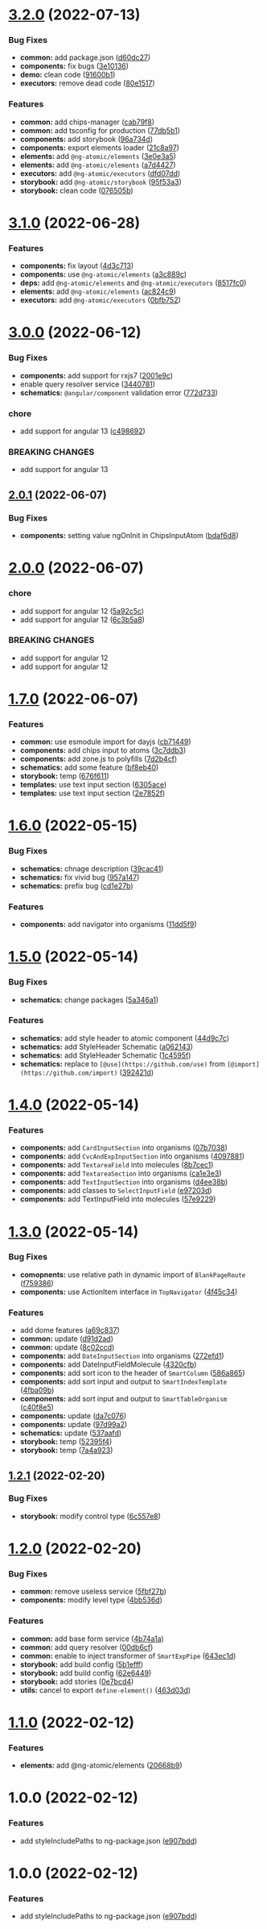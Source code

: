 # [3.2.0](https://github.com/nontangent/ng-atomic/compare/v3.1.0...v3.2.0) (2022-07-13)


### Bug Fixes

* **common:** add package.json ([d60dc27](https://github.com/nontangent/ng-atomic/commit/d60dc27b3ceb84a731e81a78e7ecc02c01959ab8))
* **components:** fix bugs ([3e10136](https://github.com/nontangent/ng-atomic/commit/3e101369bea607d9e2650e4a8b0d0c778a334467))
* **demo:** clean code ([91600b1](https://github.com/nontangent/ng-atomic/commit/91600b10d7ad665a8dcd892f86bbcd70f529a129))
* **executors:** remove dead code ([80e1517](https://github.com/nontangent/ng-atomic/commit/80e15172e65ec65a9f333d8141006d421d42e32b))


### Features

* **common:** add chips-manager ([cab79f8](https://github.com/nontangent/ng-atomic/commit/cab79f81d4a842e9dd2ff5612da73c7f0e8bec8a))
* **common:** add tsconfig for production ([77db5b1](https://github.com/nontangent/ng-atomic/commit/77db5b1281518e960697c1826399a6b90ab038f6))
* **components:** add storybook ([96a734d](https://github.com/nontangent/ng-atomic/commit/96a734db799ba35c8787519dbfc4bde9e8248a87))
* **components:** export elements loader ([21c8a97](https://github.com/nontangent/ng-atomic/commit/21c8a97aaf252a57f9975d7e9a86a952357d8058))
* **elements:** add `@ng-atomic/elements` ([3e0e3a5](https://github.com/nontangent/ng-atomic/commit/3e0e3a5c2d27d78b4ae5b0d276e8a6eb81a0171f))
* **elements:** add `@ng-atomic/elements` ([a7d4427](https://github.com/nontangent/ng-atomic/commit/a7d442757b5efde4deb8477bf4d150ab6be58aff))
* **executors:** add `@ng-atomic/executors` ([dfd07dd](https://github.com/nontangent/ng-atomic/commit/dfd07dd21f2a825435325b1a840bb5a5de182989))
* **storybook:** add `@ng-atomic/storybook` ([95f53a3](https://github.com/nontangent/ng-atomic/commit/95f53a3ba2869846851fbefe9b8799afaeb1704f))
* **storybook:** clean code ([076505b](https://github.com/nontangent/ng-atomic/commit/076505b0bc81a29c77f9791ad89961715119aa9c))

# [3.1.0](https://github.com/nontangent/ng-atomic/compare/v3.0.0...v3.1.0) (2022-06-28)


### Features

* **components:** fix layout ([4d3c713](https://github.com/nontangent/ng-atomic/commit/4d3c7138a6f93f29fc6e6f59d6525a66f265ae93))
* **components:** use `@ng-atomic/elements` ([a3c889c](https://github.com/nontangent/ng-atomic/commit/a3c889c686ea588682bd8ff81ee9d39123b05f5b))
* **deps:** add `@ng-atomic/elements` and `@ng-atomic/executors` ([8517fc0](https://github.com/nontangent/ng-atomic/commit/8517fc073b46792222d69e28b9e4a8373df9d18e))
* **elements:** add `@ng-atomic/elements` ([ac824c9](https://github.com/nontangent/ng-atomic/commit/ac824c9ef9ba75a389c89b8942d47c45ae7c403b))
* **executors:** add `@ng-atomic/executors` ([0bfb752](https://github.com/nontangent/ng-atomic/commit/0bfb75212dc3bb2d68e6b22b23a7caa0101a7211))

# [3.0.0](https://github.com/nontangent/ng-atomic/compare/v2.0.1...v3.0.0) (2022-06-12)


### Bug Fixes

* **components:** add support for rxjs7 ([2001e9c](https://github.com/nontangent/ng-atomic/commit/2001e9c6521585c8094182c8e7c87788b4bda2ff))
* enable query resolver service ([3440781](https://github.com/nontangent/ng-atomic/commit/3440781827e7ebc1877fd0e12915107161e6746f))
* **schematics:** `@angular/component` validation error ([772d733](https://github.com/nontangent/ng-atomic/commit/772d733ad794add3416bb7ca34a7fb2ee6d850c7))


### chore

* add support for angular 13 ([c498692](https://github.com/nontangent/ng-atomic/commit/c4986925887c3ad1a1bbdca42d6de19ec005b660))


### BREAKING CHANGES

* add support for angular 13

## [2.0.1](https://github.com/nontangent/ng-atomic/compare/v2.0.0...v2.0.1) (2022-06-07)


### Bug Fixes

* **components:** setting value ngOnInit in ChipsInputAtom ([bdaf6d8](https://github.com/nontangent/ng-atomic/commit/bdaf6d81eb2b1bee24801b4ac308dfaa2f71f17e))

# [2.0.0](https://github.com/nontangent/ng-atomic/compare/v1.7.0...v2.0.0) (2022-06-07)


### chore

* add support for angular 12 ([5a92c5c](https://github.com/nontangent/ng-atomic/commit/5a92c5cb94d6df0b05a347506e8c55f8f259ea41))
* add support for angular 12 ([6c3b5a8](https://github.com/nontangent/ng-atomic/commit/6c3b5a87d56e934d32f6baf990dafc3c90ecfa17))


### BREAKING CHANGES

* add support for angular 12
* add support for angular 12

# [1.7.0](https://github.com/nontangent/ng-atomic/compare/v1.6.0...v1.7.0) (2022-06-07)


### Features

* **common:** use esmodule import for dayjs ([cb71449](https://github.com/nontangent/ng-atomic/commit/cb7144932174ad6b36d84747c3d1f2fcfbc03e68))
* **components:** add chips input to atoms ([3c7ddb3](https://github.com/nontangent/ng-atomic/commit/3c7ddb33e65f82d638b1a0ec161061726e0c2d9d))
* **components:** add zone.js to polyfills ([7d2b4cf](https://github.com/nontangent/ng-atomic/commit/7d2b4cf1b27b98cd95a8082e2a25d68173374f8a))
* **schematics:** add some feature ([bf8eb40](https://github.com/nontangent/ng-atomic/commit/bf8eb402a549a639378b4faec8231d4173265514))
* **storybook:** temp ([676f611](https://github.com/nontangent/ng-atomic/commit/676f6113868bdc2acfb88972cf39a4eec0fd0ac4))
* **templates:** use text input section ([6305ace](https://github.com/nontangent/ng-atomic/commit/6305ace3f6f01ddafe6f4c1a7be9db77b57ad8ef))
* **templates:** use text input section ([2e7852f](https://github.com/nontangent/ng-atomic/commit/2e7852f5f3f5bbd723d13dce209b635e2188e1f4))

# [1.6.0](https://github.com/nontangent/ng-atomic/compare/v1.5.0...v1.6.0) (2022-05-15)


### Bug Fixes

* **schematics:** chnage description ([39cac41](https://github.com/nontangent/ng-atomic/commit/39cac419ec0f33b1173f42d2a62f3aaa5fe13612))
* **schematics:** fix vivid bug ([957a147](https://github.com/nontangent/ng-atomic/commit/957a147702570b5e35e36bb211de1d31132f6e0f))
* **schematics:** prefix bug ([cd1e27b](https://github.com/nontangent/ng-atomic/commit/cd1e27bc2677bc6a9971581fe583906b56dc226f))


### Features

* **components:** add navigator into organisms ([11dd5f9](https://github.com/nontangent/ng-atomic/commit/11dd5f9f9fc0f11cf7bc8ce0d33d6535e041b977))

# [1.5.0](https://github.com/nontangent/ng-atomic/compare/v1.4.0...v1.5.0) (2022-05-14)


### Bug Fixes

* **schematics:** change packages ([5a346a1](https://github.com/nontangent/ng-atomic/commit/5a346a1192715342efc77d452703ca342657703e))


### Features

* **schematics:** add style header to atomic component ([44d9c7c](https://github.com/nontangent/ng-atomic/commit/44d9c7c532de42a100908df300ba02c5ca42a986))
* **schematics:** add StyleHeader Schematic ([a062143](https://github.com/nontangent/ng-atomic/commit/a0621431f1a9fc07e2df0a6be0ec07e944760003))
* **schematics:** add StyleHeader Schematic ([1c4595f](https://github.com/nontangent/ng-atomic/commit/1c4595f3cd3574d9a60aefa36dc84982f1b764e7))
* **schematics:** replace to `[@use](https://github.com/use)` from `[@import](https://github.com/import)` ([392421d](https://github.com/nontangent/ng-atomic/commit/392421db98984fde10d155a4ffc3b5d66736ea8a))

# [1.4.0](https://github.com/nontangent/ng-atomic/compare/v1.3.0...v1.4.0) (2022-05-14)


### Features

* **components:** add `CardInputSection` into organisms ([07b7038](https://github.com/nontangent/ng-atomic/commit/07b7038971697bce3842c1dc947cec022dc136cd))
* **components:** add `CvcAndExpInputSection` into organisms ([4097881](https://github.com/nontangent/ng-atomic/commit/4097881bcf663993c26ab5ec15a357abf1904813))
* **components:** add `TextareaField` into molecules ([8b7cec1](https://github.com/nontangent/ng-atomic/commit/8b7cec12d6db5874f43d497cbaa3648615675128))
* **components:** add `TextareaSection` into organisms ([ca1e3e3](https://github.com/nontangent/ng-atomic/commit/ca1e3e388ead6dae73aca37c2a78e0b2327522f3))
* **components:** add `TextInputSection` into organisms ([d4ee38b](https://github.com/nontangent/ng-atomic/commit/d4ee38baed5b61b9d5c6fd3a6363625fcd9b73fa))
* **components:** add classes to `SelectInputField` ([e97203d](https://github.com/nontangent/ng-atomic/commit/e97203dabc6ef47df788aee16757ab576e76fed2))
* **components:** add TextInputField into molecules ([57e9229](https://github.com/nontangent/ng-atomic/commit/57e9229ff5bb548708913ce68876db8cd3e3d832))

# [1.3.0](https://github.com/nontangent/ng-atomic/compare/v1.2.1...v1.3.0) (2022-05-14)


### Bug Fixes

* **comopnents:** use relative path in dynamic import of `BlankPageRoute` ([f759386](https://github.com/nontangent/ng-atomic/commit/f759386ac61872ae25897199063d0dd270cceaa1))
* **components:** use ActionItem interface in `TopNavigator` ([4f45c34](https://github.com/nontangent/ng-atomic/commit/4f45c34e908c4e3d399f499d114175ad988cde86))


### Features

* add dome features ([a69c837](https://github.com/nontangent/ng-atomic/commit/a69c837f8c1165d843b7b806b6f5adc9760456e9))
* **common:** update ([d91d2ad](https://github.com/nontangent/ng-atomic/commit/d91d2ad0600aee99e5aca1c0937bd25aadc34971))
* **common:** update ([8c02ccd](https://github.com/nontangent/ng-atomic/commit/8c02ccd93771bea2f9edab678ded707be01b1215))
* **components:** add `DateInputSection` into organisms ([272efd1](https://github.com/nontangent/ng-atomic/commit/272efd18f6c6fe2c0b1a2b885a3c099acb1bbceb))
* **components:** add DateInputFieldMolecule ([4320cfb](https://github.com/nontangent/ng-atomic/commit/4320cfbee12adac0c7163192bd59031e90299df7))
* **components:** add sort icon to the header of `SmartColumn` ([586a865](https://github.com/nontangent/ng-atomic/commit/586a865d7eaa570c836ee74d0666139ac6adf570))
* **components:** add sort input and output to `SmartIndexTemplate` ([4fba09b](https://github.com/nontangent/ng-atomic/commit/4fba09bc53d3cefa303db5646f28db7729e7bc76))
* **components:** add sort input and output to `SmartTableOrganism` ([c40f8e5](https://github.com/nontangent/ng-atomic/commit/c40f8e59b7eba9eb179f738f259122bce8f7bcd4))
* **components:** update ([da7c076](https://github.com/nontangent/ng-atomic/commit/da7c076478e3f9ab945e27cfadc473172187be06))
* **components:** update ([97d99a2](https://github.com/nontangent/ng-atomic/commit/97d99a2df0e5265cdabbd8d6f9a85974177b6a1f))
* **schematics:** update ([537aafd](https://github.com/nontangent/ng-atomic/commit/537aafdd6d554eeda494a1c041cb01bd4f424fdf))
* **storybook:** temp ([52395f4](https://github.com/nontangent/ng-atomic/commit/52395f41086924bf3fc0e992d03e9574ebe77b5c))
* **storybook:** temp ([7a4a923](https://github.com/nontangent/ng-atomic/commit/7a4a923240c93d62a449a453761c66359359e322))

## [1.2.1](https://github.com/nontangent/ng-atomic/compare/v1.2.0...v1.2.1) (2022-02-20)


### Bug Fixes

* **storybook:** modify control type ([6c557e8](https://github.com/nontangent/ng-atomic/commit/6c557e83c3e5ef6a32749a7d7f26ba5217ee4320))

# [1.2.0](https://github.com/nontangent/ng-atomic/compare/v1.1.0...v1.2.0) (2022-02-20)


### Bug Fixes

* **common:** remove useless service ([5fbf27b](https://github.com/nontangent/ng-atomic/commit/5fbf27bf2fa6ba0d19ec34a08a85f8c5606fa13a))
* **components:** modify level type ([4bb536d](https://github.com/nontangent/ng-atomic/commit/4bb536d51e006cc9f578ddd117d76df68b7f5078))


### Features

* **common:** add base form service ([4b74a1a](https://github.com/nontangent/ng-atomic/commit/4b74a1a53ec6e159cd3562c3104d8d9ce33f3bec))
* **common:** add query resolver ([00db6cf](https://github.com/nontangent/ng-atomic/commit/00db6cfaa0933016d2a0bdccc0bb455969bd0532))
* **common:** enable to inject transformer of `SmartExpPipe` ([643ec1d](https://github.com/nontangent/ng-atomic/commit/643ec1dd1dc81ef3155105a143d10ae64c93b1ee))
* **storybook:** add build config ([5b1efff](https://github.com/nontangent/ng-atomic/commit/5b1efff641f8b503ea343aca1981b4354f9bdf88))
* **storybook:** add build config ([62e6449](https://github.com/nontangent/ng-atomic/commit/62e6449a3c59d2cef451b413947a1788975fe45f))
* **storybook:** add stories ([0e7bcd4](https://github.com/nontangent/ng-atomic/commit/0e7bcd4ee93c5aa0433421c97af45164849628eb))
* **utils:** cancel to export `define-element()` ([463d03d](https://github.com/nontangent/ng-atomic/commit/463d03d6257b0100a7fcb6234b0f155640ed8e2b))

# [1.1.0](https://github.com/nontangent/ng-atomic/compare/v1.0.0...v1.1.0) (2022-02-12)


### Features

* **elements:** add @ng-atomic/elements ([20668b9](https://github.com/nontangent/ng-atomic/commit/20668b99f0eec2d8543c5b3358e746fc6419cb27))

# 1.0.0 (2022-02-12)


### Features

* add styleIncludePaths to ng-package.json ([e907bdd](https://github.com/nontangent/ng-atomic/commit/e907bdd8f8b934d196a606965f51dbf594a3b790))

# 1.0.0 (2022-02-12)


### Features

* add styleIncludePaths to ng-package.json ([e907bdd](https://github.com/nontangent/ng-atomic/commit/e907bdd8f8b934d196a606965f51dbf594a3b790))
